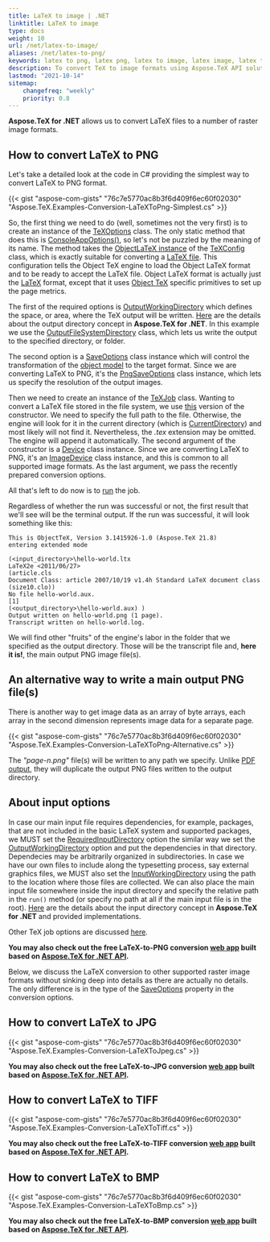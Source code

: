 ```yaml
---
title: LaTeX to image | .NET
linktitle: LaTeX to image
type: docs
weight: 10
url: /net/latex-to-image/
aliases: /net/latex-to-png/
keywords: latex to png, latex png, latex to image, latex image, latex to jpg, latex jpg, latex to jpeg, latex jpeg, latex to tiff, latex tiff, latex to bmp, latex bmp
description: To convert TeX to image formats using Aspose.TeX API solution for .NET learn this article to see that describes how to do this and the code examples.
lastmod: "2021-10-14"
sitemap:
    changefreq: "weekly"
    priority: 0.8
---
```


**Aspose.TeX for .NET** allows us to convert LaTeX files to a number of raster image formats.

## **How to convert LaTeX to PNG**

Let's take a detailed look at the code in C# providing the simplest way to convert LaTeX to PNG format.

{{< gist "aspose-com-gists" "76c7e5770ac8b3f6d409f6ec60f02030" "Aspose.TeX.Examples-Conversion-LaTeXToPng-Simplest.cs" >}}

So, the first thing we need to do (well, sometimes not the very first) is to create an instance of the [TeXOptions](https://reference.aspose.com/tex/net/aspose.tex/texoptions/) class. The only static method that does this is [ConsoleAppOptions()](https://reference.aspose.com/tex/net/aspose.tex/texoptions/consoleappoptions/), so let's not be puzzled by the meaning of its name. The method takes the [ObjectLaTeX instance](https://reference.aspose.com/tex/net/aspose.tex/texconfig/objectlatex/) of the [TeXConfig](https://reference.aspose.com/tex/net/aspose.tex/texconfig/) class, which is exactly suitable for converting a [LaTeX file](/tex/net/latex-io/#latex-file). This configuration tells the Object TeX engine to load the Object LaTeX format and to be ready to accept the LaTeX file. Object LaTeX format is actually just the [LaTeX](/tex/net/what-is-latex/) format, except that it uses [Object TeX](/tex/net/aspose-tex-and-object-tex/#object-tex) specific primitives to set up the page metrics.

The first of the required options is [OutputWorkingDirectory](https://reference.aspose.com/tex/net/aspose.tex/texoptions/outputworkingdirectory/) which defines the space, or area, where the TeX output will be written. [Here](/tex/net/aspose-tex-output/) are the details about the output directory concept in **Aspose.TeX for .NET**. In this example we use the [OutputFileSystemDirectory](https://reference.aspose.com/tex/net/aspose.tex.io/outputfilesystemdirectory/) class, which lets us write the output to the specified directory, or folder.

The second option is a [SaveOptions](https://reference.aspose.com/tex/net/aspose.tex.presentation/saveoptions/) class instance which will control the transformation of the [object model](/tex/net/aspose-tex-and-object-tex/#why-the-new-tex-is-object) to the target format. Since we are converting LaTeX to PNG, it's the [PngSaveOptions](https://reference.aspose.com/tex/net/aspose.tex.presentation.image/pngsaveoptions/) class instance, which lets us specify the resolution of the output images.

Then we need to create an instance of the [TeXJob](https://reference.aspose.com/tex/net/aspose.tex/texjob/) class. Wanting to convert a LaTeX file stored in the file system, we use [this](https://reference.aspose.com/tex/net/aspose.tex/texjob/texjob/) version of the constructor. We need to specify the full path to the file. Otherwise, the engine will look for it in the current directory (which is [CurrentDirectory](https://docs.microsoft.com/en-us/dotnet/api/system.environment.currentdirectory)) and most likely will not find it. Nevertheless, the *.tex* extension may be omitted. The engine will append it automatically. The second argument of the constructor is a [Device](https://reference.aspose.com/tex/net/aspose.tex.presentation/device/) class instance. Since we are converting LaTeX to PNG, it's an [ImageDevice](https://reference.aspose.com/tex/net/aspose.tex.presentation.image/imagedevice/) class instance, and this is common to all supported image formats. As the last argument, we pass the recently prepared conversion options.

All that's left to do now is to [run](https://reference.aspose.com/tex/net/aspose.tex/texjob/run/) the job.

Regardless of whether the run was successful or not, the first result that we'll see will be the terminal output. If the run was successful, it will look something like this:

```text
This is ObjectTeX, Version 3.1415926-1.0 (Aspose.TeX 21.8)
entering extended mode

(<input_directory>\hello-world.ltx
LaTeX2e <2011/06/27>
(article.cls
Document Class: article 2007/10/19 v1.4h Standard LaTeX document class
(size10.clo))
No file hello-world.aux.
[1]
(<output_directory>\hello-world.aux) )
Output written on hello-world.png (1 page).
Transcript written on hello-world.log.
```

We will find other "fruits" of the engine's labor in the folder that we specified as the output directory. Those will be the transcript file and, **here it is!**, the main output PNG image file(s).

## **An alternative way to write a main output PNG file(s)**

There is another way to get image data as an array of byte arrays, each array in the second dimension represents image data for a separate page.

{{< gist "aspose-com-gists" "76c7e5770ac8b3f6d409f6ec60f02030" "Aspose.TeX.Examples-Conversion-LaTeXToPng-Alternative.cs" >}}

The *"page-n.png"* file(s) will be written to any path we specify. Unlike [PDF output](/tex/net/latex-to-pdf/#an-alternative-way-to-write-main-output-pdf-file), they will duplicate the output PNG files written to the output directory.

## **About input options**

In case our main input file requires dependencies, for example, packages, that are not included in the basic LaTeX system and supported packages, we MUST set the [RequiredInputDirectory](https://reference.aspose.com/tex/net/aspose.tex/texoptions/requiredinputdirectory/) option the similar way we set the [OutputWorkingDirectory](https://reference.aspose.com/tex/net/aspose.tex/texoptions/outputworkingdirectory/) option and put the dependencies in that directory. Dependecies may be arbitrarily organized in subdirectories. In case we have our own files to include along the typesetting process, say external graphics files, we MUST also set the [InputWorkingDirectory](https://reference.aspose.com/tex/net/aspose.tex/texoptions/inputworkingdirectory/) using the path to the location where those files are collected. We can also place the main input file somewhere inside the input directory and specify the relative path in the `run()` method (or specify no path at all if the main input file is in the root). [Here](/tex/net/aspose-tex-input/) are the details about the input directory concept in **Aspose.TeX for .NET** and provided implementations.

Other TeX job options are discussed [here](/tex/net/other-options/).

**You may also check out the free LaTeX-to-PNG conversion [web app](https://products.aspose.app/tex/conversion/latex-to-png) built based on [Aspose.TeX for .NET API](https://products.aspose.com/tex/net/).**

Below, we discuss the LaTeX conversion to other supported raster image formats without sinking deep into details as there are actually no details. The only difference is in the type of the [SaveOptions](https://reference.aspose.com/tex/net/aspose.tex/texoptions/saveoptions/) property in the conversion options.

## **How to convert LaTeX to JPG**

{{< gist "aspose-com-gists" "76c7e5770ac8b3f6d409f6ec60f02030" "Aspose.TeX.Examples-Conversion-LaTeXToJpeg.cs" >}}

**You may also check out the free LaTeX-to-JPG conversion [web app](https://products.aspose.app/tex/conversion/latex-to-jpg) built based on [Aspose.TeX for .NET API](https://products.aspose.com/tex/net/).**

## **How to convert LaTeX to TIFF**

{{< gist "aspose-com-gists" "76c7e5770ac8b3f6d409f6ec60f02030" "Aspose.TeX.Examples-Conversion-LaTeXToTiff.cs" >}}

**You may also check out the free LaTeX-to-TIFF conversion [web app](https://products.aspose.app/tex/conversion/latex-to-tiff) built based on [Aspose.TeX for .NET API](https://products.aspose.com/tex/net/).**

## **How to convert LaTeX to BMP**

{{< gist "aspose-com-gists" "76c7e5770ac8b3f6d409f6ec60f02030" "Aspose.TeX.Examples-Conversion-LaTeXToBmp.cs" >}}

**You may also check out the free LaTeX-to-BMP conversion [web app](https://products.aspose.app/tex/conversion/latex-to-bmp) built based on [Aspose.TeX for .NET API](https://products.aspose.com/tex/net/).**